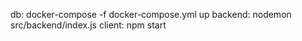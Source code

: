 db: docker-compose -f docker-compose.yml up
backend: nodemon src/backend/index.js
client: npm start
